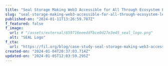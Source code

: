 ```yaml
---
title: "Seal Storage Making Web3 Accessible for All Through Ecosystem Leadership and the Filecoin Network"
slug: "seal-storage-making-web3-accessible-for-all-through-ecosystem-leadership-and-the-filecoin-network"
published-on: "2024-01-11T13:26:59.787Z"
f_featured: false
f_image:
  url: # "/assets/external/659716eeeddfbce0d27e3e45_seal_logo.png"
  alt: "SEAL Logo"
f_cta:
  url: "https://fil.org/blog/case-study-seal-storage-making-web3-accessible-for-all-through-ecosystem-leadership-and-the-filecoin-network-1/"
created-on: "2024-01-04T20:37:03.714Z"
updated-on: "2024-01-05T12:03:59.295Z"
---
```

